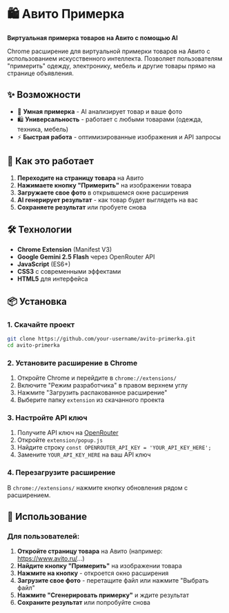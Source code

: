 # 🛍️ Авито Примерка

**Виртуальная примерка товаров на Авито с помощью AI**

Chrome расширение для виртуальной примерки товаров на Авито с использованием искусственного интеллекта. Позволяет пользователям "примерить" одежду, электронику, мебель и другие товары прямо на странице объявления.

## ✨ Возможности

- 🎯 **Умная примерка** - AI анализирует товар и ваше фото
- 🛍️ **Универсальность** - работает с любыми товарами (одежда, техника, мебель)
- ⚡ **Быстрая работа** - оптимизированные изображения и API запросы

## 🚀 Как это работает

1. **Переходите на страницу товара** на Авито
2. **Нажимаете кнопку "Примерить"** на изображении товара
3. **Загружаете свое фото** в открывшемся окне расширения
4. **AI генерирует результат** - как товар будет выглядеть на вас
5. **Сохраняете результат** или пробуете снова

## 🛠️ Технологии

- **Chrome Extension** (Manifest V3)
- **Google Gemini 2.5 Flash** через OpenRouter API
- **JavaScript** (ES6+)
- **CSS3** с современными эффектами
- **HTML5** для интерфейса

## 📦 Установка

### 1. Скачайте проект
```bash
git clone https://github.com/your-username/avito-primerka.git
cd avito-primerka
```

### 2. Установите расширение в Chrome

1. Откройте Chrome и перейдите в `chrome://extensions/`
2. Включите "Режим разработчика" в правом верхнем углу
3. Нажмите "Загрузить распакованное расширение"
4. Выберите папку `extension` из скачанного проекта

### 3. Настройте API ключ

1. Получите API ключ на [OpenRouter](https://openrouter.ai/)
2. Откройте `extension/popup.js`
3. Найдите строку `const OPENROUTER_API_KEY = 'YOUR_API_KEY_HERE';`
4. Замените `YOUR_API_KEY_HERE` на ваш API ключ

### 4. Перезагрузите расширение

В `chrome://extensions/` нажмите кнопку обновления рядом с расширением.

## 🎯 Использование

### Для пользователей:

1. **Откройте страницу товара** на Авито (например: https://www.avito.ru/...)
2. **Найдите кнопку "Примерить"** на изображении товара
3. **Нажмите на кнопку** - откроется окно расширения
4. **Загрузите свое фото** - перетащите файл или нажмите "Выбрать файл"
5. **Нажмите "Сгенерировать примерку"** и ждите результат
6. **Сохраните результат** или попробуйте снова
